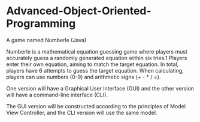 # Advanced-Object-Oriented-Programming
A game named Numberle (Java)

Numberle is a mathematical equation guessing game where players must accurately guess a randomly generated equation within six tries.1 Players enter their own equation, aiming to match the target equation. In total, players have 6 attempts to guess the target equation. When calculating, players can use numbers (0-9) and arithmetic signs (+ - * / =).

One version will have a Graphical User Interface (GUI) and the other version will have a command-line interface (CLI). 

The GUI version will be constructed according to the principles of Model View Controller, and the CLI version will use the same model. 
